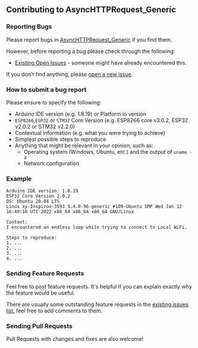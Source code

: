 ## Contributing to AsyncHTTPRequest_Generic

### Reporting Bugs

Please report bugs in [AsyncHTTPRequest_Generic](https://github.com/khoih-prog/AsyncHTTPRequest_Generic/issues/new) if you find them.

However, before reporting a bug please check through the following:

* [Existing Open Issues](https://github.com/khoih-prog/AsyncHTTPRequest_Generic/issues) - someone might have already encountered this.

If you don't find anything, please [open a new issue](https://github.com/khoih-prog/AsyncHTTPRequest_Generic/issues/new).

### How to submit a bug report

Please ensure to specify the following:

* Arduino IDE version (e.g. 1.8.19) or Platform.io version
* `ESP8266`,`ESP32` or `STM32` Core Version (e.g. ESP8266 core v3.0.2, ESP32 v2.0.2 or STM32 v2.2.0)
* Contextual information (e.g. what you were trying to achieve)
* Simplest possible steps to reproduce
* Anything that might be relevant in your opinion, such as:
  * Operating system (Windows, Ubuntu, etc.) and the output of `uname -a`
  * Network configuration


### Example

```
Arduino IDE version: 1.8.19
ESP32 Core Version 2.0.2
OS: Ubuntu 20.04 LTS
Linux xy-Inspiron-3593 5.4.0-96-generic #109-Ubuntu SMP Wed Jan 12 16:49:16 UTC 2022 x86_64 x86_64 x86_64 GNU/Linux

Context:
I encountered an endless loop while trying to connect to Local WiFi.

Steps to reproduce:
1. ...
2. ...
3. ...
4. ...
```

### Sending Feature Requests

Feel free to post feature requests. It's helpful if you can explain exactly why the feature would be useful.

There are usually some outstanding feature requests in the [existing issues list](https://github.com/khoih-prog/AsyncHTTPRequest_Generic/issues?q=is%3Aopen+is%3Aissue+label%3Aenhancement), feel free to add comments to them.

### Sending Pull Requests

Pull Requests with changes and fixes are also welcome!
